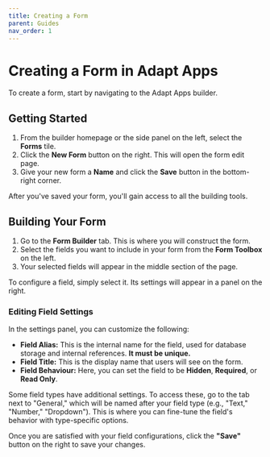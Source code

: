 ```yaml
---
title: Creating a Form
parent: Guides
nav_order: 1
---
```


# Creating a Form in Adapt Apps

To create a form, start by navigating to the Adapt Apps builder.

## Getting Started

1.  From the builder homepage or the side panel on the left, select the **Forms** tile.
2.  Click the **New Form** button on the right. This will open the form edit page.
3.  Give your new form a **Name** and click the **Save** button in the bottom-right corner.

After you've saved your form, you'll gain access to all the building tools.

## Building Your Form

1.  Go to the **Form Builder** tab. This is where you will construct the form.
2.  Select the fields you want to include in your form from the **Form Toolbox** on the left.
3.  Your selected fields will appear in the middle section of the page.

To configure a field, simply select it. Its settings will appear in a panel on the right.

### Editing Field Settings

In the settings panel, you can customize the following:

* **Field Alias:** This is the internal name for the field, used for database storage and internal references. **It must be unique.**
* **Field Title:** This is the display name that users will see on the form.
* **Field Behaviour:** Here, you can set the field to be **Hidden**, **Required**, or **Read Only**.

Some field types have additional settings. To access these, go to the tab next to "General," which will be named after your field type (e.g., "Text," "Number," "Dropdown"). This is where you can fine-tune the field's behavior with type-specific options.

Once you are satisfied with your field configurations, click the **"Save"** button on the right to save your changes.